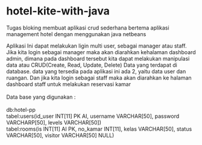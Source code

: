 # hotel-kite-with-java
Tugas bloking membuat aplikasi crud sederhana bertema aplikasi management hotel dengan menggunakan java netbeans

Aplikasi Ini dapat melakukan ligin multi user, sebagai manager atau staff. Jika kita login sebagai manager maka akan diarahkan kehalaman dashboard admin, dimana pada dashboard tersebut kita dapat melakukan manipulasi data atau CRUD(Create, Read, Update, Delete) Data yang terdapat di database. data yang tersedia pada aplikasi ini ada 2, yaitu data user dan ruangan. Dan jika kita login sebagai staff maka akan diarahkan ke halaman dashboard staff untuk melakukan reservasi kamar
<br>
<br>Data base yang digunakan :
<br>
<br>db:hotel-pp
<br>tabel:users(id_user INT[11] PK AI, username VARCHAR[50], password VARCHARP[50], levels VARCHAR[50])
<br>tabel:rooms(is INT[11] AI PK, no_kamar INT[11], kelas VARCHAR[50], status VARCHAR[50], visitor VARCHAR[50] NULL)
